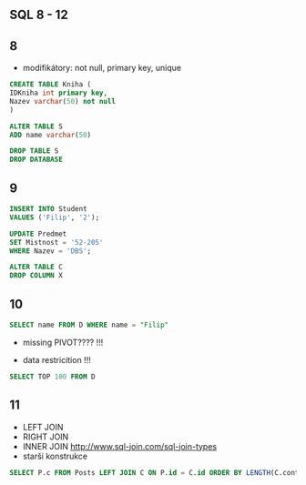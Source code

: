 ## SQL 8 - 12


## 8 

* modifikátory: not null, primary key, unique
```sql
CREATE TABLE Kniha (
IDKniha int primary key,
Nazev varchar(50) not null
)
```

```sql
ALTER TABLE S
ADD name varchar(50)

DROP TABLE S
DROP DATABASE
```

## 9

```sql
INSERT INTO Student
VALUES ('Filip', '2');
```

```sql
UPDATE Predmet 
SET Mistnost = '52-205'
WHERE Nazev = 'DBS';
```

```sql
ALTER TABLE C 
DROP COLUMN X
```


## 10

```sql
SELECT name FROM D WHERE name = "Filip"
```
* missing PIVOT????  !!!

* data restricition !!!
```sql
SELECT TOP 100 FROM D
```




## 11
* LEFT JOIN
* RIGHT JOIN
* INNER JOIN
http://www.sql-join.com/sql-join-types
* starší konstrukce

```sql
SELECT P.c FROM Posts LEFT JOIN C ON P.id = C.id ORDER BY LENGTH(C.content) ASC;
```


